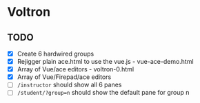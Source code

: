 # Voltron

## TODO

- [x] Create 6 hardwired groups
- [x] Rejigger plain ace.html to use the vue.js
        - vue-ace-demo.html
- [x] Array of Vue/ace editors
        - voltron-0.html
- [x] Array of Vue/Firepad/ace editors
- [ ] `/instructor` should show all 6 panes
- [ ] `/student/?group=n` should show the default pane for group n
